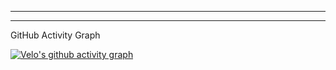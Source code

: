 















_________________________________________________________________________________________________________________________
_________________________________________________________________________________________________________________________
GitHub Activity Graph
>>
[![Velo's github activity graph](https://github-readme-activity-graph.vercel.app/graph?username=awashi&bg_color=0d1117&color=ffffff&line=7D3BC3&point=7D3BC3&area=true&hide_border=true )](https://github.com/ashutosh00710/github-readme-activity-graph )

